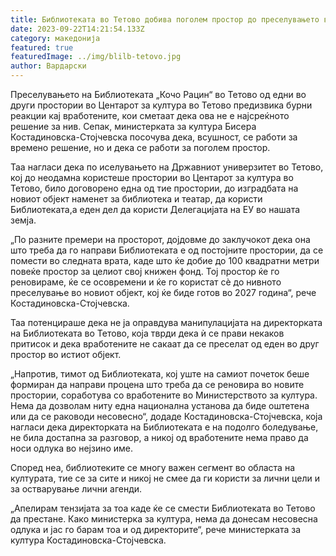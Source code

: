 ```yaml
---
title: Библиотеката во Тетово добива поголем простор до преселувањето во нов објект
date: 2023-09-22T14:21:54.133Z
category: македонија
featured: true
featuredImage: ../img/blilb-tetovo.jpg
author: Вардарски
---
```

<!--StartFragment-->

Преселувањето на Библиотеката „Кочо Рацин“ во Тетово од едни во други простории во Центарот за култура во Тетово предизвика бурни реакции кај вработените, кои сметаат дека ова не е најсреќното решение за нив. Сепак, министерката за култура Бисера Костадиновска-Стојчевска посочува дека, всушност, се работи за времено решение, но и дека се работи за поголем простор.

Таа нагласи дека по иселувањето на Државниот универзитет во Тетово, кој до неодамна користеше простории во Центарот за култура во Тетово, било договорено една од тие простории, до изградбата на новиот објект наменет за библиотека и театар, да користи Библиотеката,а еден дел да користи Делегацијата на ЕУ во нашата земја.

„По разните премери на просторот, дојдовме до заклучокот дека она што треба да го направи Библиотеката е од постојните простории, да се помести во следната врата, каде што ќе добие до 100 квадратни метри повеќе простор за целиот свој книжен фонд. Тој простор ќе го реновираме, ќе се осовремени и ќе го користат сѐ до нивното преселување во новиот објект, кој ќе биде готов во 2027 година“, рече Костадиновска-Стојчевска.

Таа потенцираше дека не ја оправдува манипулацијата на директорката на Библиотеката во Тетово, која тврди дека ѝ се прави некаков притисок и дека вработените не сакаат да се преселат од еден во друг простор во истиот објект.

„Напротив, тимот од Библиотеката, кој уште на самиот почеток беше формиран да направи процена што треба да се реновира во новите простории, соработува со вработените во Министерството за култура. Нема да дозволам ниту една национална установа да биде оштетена или да се раководи несовесно“, додаде Костадиновска-Стојчевска, која нагласи дека директорката на Библиотеката е на подолго боледување, не била достапна за разговор, а никој од вработените нема право да носи одлука во нејзино име.

Според неа, библиотеките се многу важен сегмент во областа на културата, тие се за сите и никој не смее да ги користи за лични цели и за остварување лични агенди.

„Апелирам тензијата за тоа каде ќе се смести Библиотеката во Тетово да престане. Како министерка за култура, нема да донесам несовесна одлука и јас го барам тоа и од директорите“, рече министерката за култура Костадиновска-Стојчевска.

<!--EndFragment-->